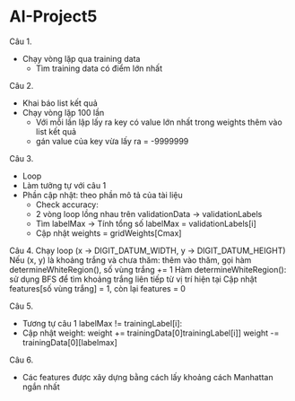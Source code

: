 # AI-Project5

Câu 1.

- Chạy vòng lặp qua training data
  - Tìm training data có điểm lớn nhất

Câu 2.

- Khai báo list kết quả
- Chạy vòng lặp 100 lần
  - Với mỗi lần lập lấy ra key có value lớn nhất trong weights thêm vào list kết quả
  - gán value của key vừa lấy ra = -9999999

Câu 3.

- Loop
- Làm tưởng tự với câu 1
- Phần cập nhật: theo phần mô tả của tài liệu
  - Check accuracy:
  - 2 vòng loop lồng nhau trên validationData -> validationLabels
  - Tìm labelMax -> Tính tổng số labelMax = validationLabels[i]
  - Cập nhật weights = gridWeights[Cmax]

Câu 4.
Chạy loop (x -> DIGIT_DATUM_WIDTH, y -> DIGIT_DATUM_HEIGHT)
Nếu (x, y) là khoảng trắng và chưa thăm: thêm vào thăm, gọi hàm determineWhiteRegion(), số vùng trắng += 1
Hàm determineWhiteRegion(): sử dụng BFS để tìm khoảng trắng liên tiếp từ vị trí hiện tại
Cập nhật features[số vùng trắng] = 1, còn lại features = 0

Câu 5.

- Tương tự câu 1
  labelMax != trainingLabel[i]:
- Cập nhật weight:
  weight += trainingData[0]trainingLabel[i]]
  weight -= trainingData[0][labelmax]

Câu 6.

- Các features được xây dựng bằng cách lấy khoảng cách Manhattan ngắn nhất
